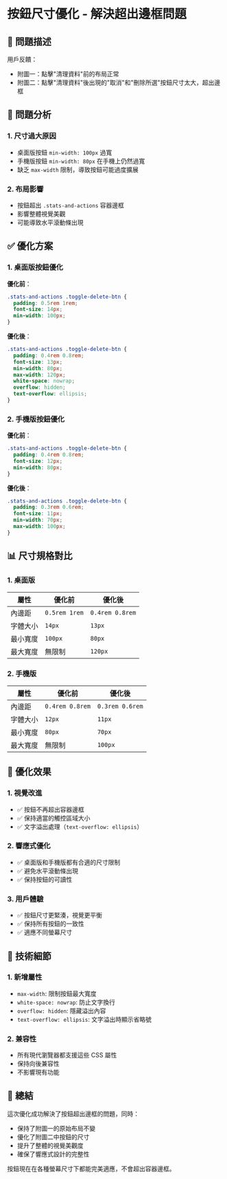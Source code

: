 # 按鈕尺寸優化 - 解決超出邊框問題

## 🎯 問題描述

用戶反饋：

- 附圖一：點擊"清理資料"前的布局正常
- 附圖二：點擊"清理資料"後出現的"取消"和"刪除所選"按鈕尺寸太大，超出邊框

## 🔧 問題分析

### 1. **尺寸過大原因**

- 桌面版按鈕 `min-width: 100px` 過寬
- 手機版按鈕 `min-width: 80px` 在手機上仍然過寬
- 缺乏 `max-width` 限制，導致按鈕可能過度擴展

### 2. **布局影響**

- 按鈕超出 `.stats-and-actions` 容器邊框
- 影響整體視覺美觀
- 可能導致水平滾動條出現

## ✅ 優化方案

### 1. **桌面版按鈕優化**

**優化前**：

```css
.stats-and-actions .toggle-delete-btn {
  padding: 0.5rem 1rem;
  font-size: 14px;
  min-width: 100px;
}
```

**優化後**：

```css
.stats-and-actions .toggle-delete-btn {
  padding: 0.4rem 0.8rem;
  font-size: 13px;
  min-width: 80px;
  max-width: 120px;
  white-space: nowrap;
  overflow: hidden;
  text-overflow: ellipsis;
}
```

### 2. **手機版按鈕優化**

**優化前**：

```css
.stats-and-actions .toggle-delete-btn {
  padding: 0.4rem 0.8rem;
  font-size: 12px;
  min-width: 80px;
}
```

**優化後**：

```css
.stats-and-actions .toggle-delete-btn {
  padding: 0.3rem 0.6rem;
  font-size: 11px;
  min-width: 70px;
  max-width: 100px;
}
```

## 📊 尺寸規格對比

### 1. **桌面版**

| 屬性     | 優化前        | 優化後          |
| -------- | ------------- | --------------- |
| 內邊距   | `0.5rem 1rem` | `0.4rem 0.8rem` |
| 字體大小 | `14px`        | `13px`          |
| 最小寬度 | `100px`       | `80px`          |
| 最大寬度 | 無限制        | `120px`         |

### 2. **手機版**

| 屬性     | 優化前          | 優化後          |
| -------- | --------------- | --------------- |
| 內邊距   | `0.4rem 0.8rem` | `0.3rem 0.6rem` |
| 字體大小 | `12px`          | `11px`          |
| 最小寬度 | `80px`          | `70px`          |
| 最大寬度 | 無限制          | `100px`         |

## 🎯 優化效果

### 1. **視覺改進**

- ✅ 按鈕不再超出容器邊框
- ✅ 保持適當的觸控區域大小
- ✅ 文字溢出處理（`text-overflow: ellipsis`）

### 2. **響應式優化**

- ✅ 桌面版和手機版都有合適的尺寸限制
- ✅ 避免水平滾動條出現
- ✅ 保持按鈕的可讀性

### 3. **用戶體驗**

- ✅ 按鈕尺寸更緊湊，視覺更平衡
- ✅ 保持所有按鈕的一致性
- ✅ 適應不同螢幕尺寸

## 🔧 技術細節

### 1. **新增屬性**

- `max-width`: 限制按鈕最大寬度
- `white-space: nowrap`: 防止文字換行
- `overflow: hidden`: 隱藏溢出內容
- `text-overflow: ellipsis`: 文字溢出時顯示省略號

### 2. **兼容性**

- 所有現代瀏覽器都支援這些 CSS 屬性
- 保持向後兼容性
- 不影響現有功能

## 📝 總結

這次優化成功解決了按鈕超出邊框的問題，同時：

- 保持了附圖一的原始布局不變
- 優化了附圖二中按鈕的尺寸
- 提升了整體的視覺美觀度
- 確保了響應式設計的完整性

按鈕現在在各種螢幕尺寸下都能完美適應，不會超出容器邊框。

